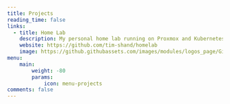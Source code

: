 ```yaml
---
title: Projects
reading_time: false
links:
  - title: Home Lab
    description: My personal home lab running on Proxmox and Kubernetes. Managed using IaC tools and CI/CD pipelines.
    website: https://github.com/tim-shand/homelab
    image: https://github.githubassets.com/images/modules/logos_page/GitHub-Mark.png
menu:
    main: 
        weight: -80
        params:
            icon: menu-projects
comments: false
---
```

